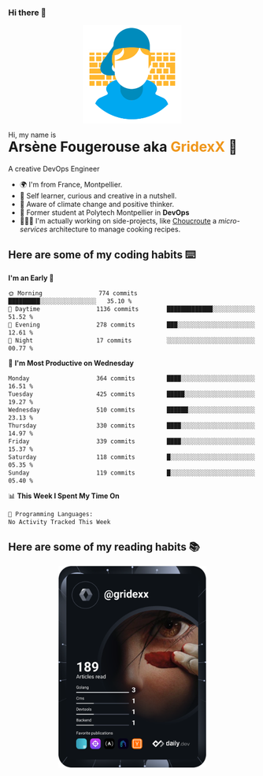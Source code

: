 ### Hi there 👋

<!--
**GridexX/gridexx** is a ✨ _special_ ✨ repository because its `README.md` (this file) appears on your GitHub profile.

Here are some ideas to get you started:

- 🔭 I’m currently working on ...
- 🌱 I’m currently learning ...
- 👯 I’m looking to collaborate on ...
- 🤔 I’m looking for help with ...
- 💬 Ask me about ...
- 📫 How to reach me: ...
- 😄 Pronouns: ...
- ⚡ Fun fact: ...
-->


<!-- Header -->
<div align="center">
  <img align="center" src="./images/user_profile.png" width="200">
</div>
<p>Hi, my name is</p> 
<h1 style="margin-top:-15px">Arsène Fougerouse aka <span style="color:#ef961a">GridexX</span> 👋</h1>

A creative DevOps Engineer

- 🌍 I'm from France, Montpellier.
- 🎨 Self learner, curious and creative in a nutshell. 
- 🌱 Aware of climate change and positive thinker.
- 📕 Former student at Polytech Montpellier in **DevOps**
- 👨🏻‍💻 I'm actually working on side-projects, like [Choucroute](https://github.com/choucroute-orga) a *micro-services* architecture to manage cooking recipes.


## Here are some of my coding habits ⌨️

<!-- Add a section about tech and Ops stack
  Like this one : https://github.com/Xanthus58#-tech-stack
-->
<!--START_SECTION:waka-->
**I'm an Early 🐤** 

```text
🌞 Morning                774 commits         █████████░░░░░░░░░░░░░░░░   35.10 % 
🌆 Daytime                1136 commits        █████████████░░░░░░░░░░░░   51.52 % 
🌃 Evening                278 commits         ███░░░░░░░░░░░░░░░░░░░░░░   12.61 % 
🌙 Night                  17 commits          ░░░░░░░░░░░░░░░░░░░░░░░░░   00.77 % 
```
📅 **I'm Most Productive on Wednesday** 

```text
Monday                   364 commits         ████░░░░░░░░░░░░░░░░░░░░░   16.51 % 
Tuesday                  425 commits         █████░░░░░░░░░░░░░░░░░░░░   19.27 % 
Wednesday                510 commits         ██████░░░░░░░░░░░░░░░░░░░   23.13 % 
Thursday                 330 commits         ████░░░░░░░░░░░░░░░░░░░░░   14.97 % 
Friday                   339 commits         ████░░░░░░░░░░░░░░░░░░░░░   15.37 % 
Saturday                 118 commits         █░░░░░░░░░░░░░░░░░░░░░░░░   05.35 % 
Sunday                   119 commits         █░░░░░░░░░░░░░░░░░░░░░░░░   05.40 % 
```


📊 **This Week I Spent My Time On** 

```text
💬 Programming Languages: 
No Activity Tracked This Week
```


<!--END_SECTION:waka-->

## Here are some of my reading habits 📚
<div  align="center">
  <img src="./images/devcard.svg" width="300">
</div>
